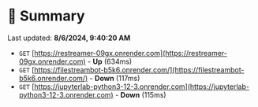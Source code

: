 # 📖 Summary
Last updated: **8/6/2024, 9:40:20 AM**

- `GET` [https://restreamer-09gx.onrender.com](https://restreamer-09gx.onrender.com) - **Up** (634ms)
- `GET` [https://filestreambot-b5k6.onrender.com/](https://filestreambot-b5k6.onrender.com/) - **Down** (117ms)
- `GET` [https://jupyterlab-python3-12-3.onrender.com](https://jupyterlab-python3-12-3.onrender.com) - **Down** (115ms)
